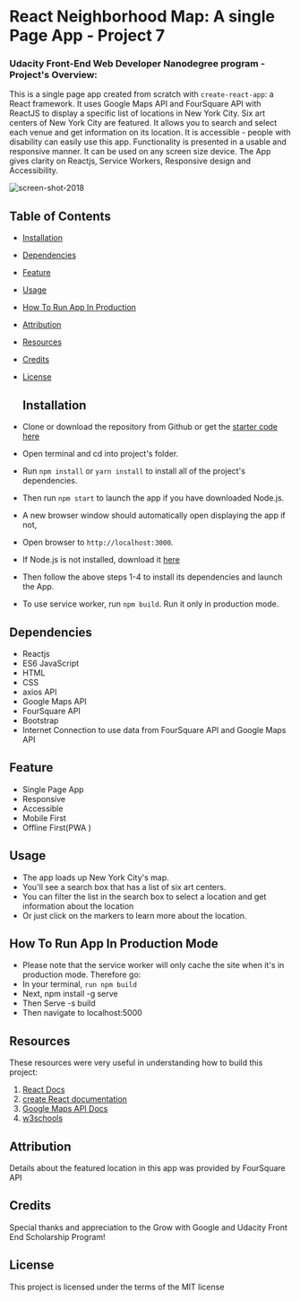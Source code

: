 # React Neighborhood Map: A single Page App - Project 7


### Udacity Front-End Web Developer Nanodegree program - Project's Overview:

This is a single page app created from scratch with `create-react-app`: a React framework. It uses Google Maps API and FourSquare API with ReactJS to display a specific list of locations in New York City.  Six art centers of New York City are featured. It allows you to search and select each venue and get information on its location.  It is accessible - people with disability can easily use this app. Functionality is presented in a usable and responsive manner. It can be used on any screen size device.  The App gives clarity on Reactjs, Service Workers, Responsive design and Accessibility.

![screen-shot-2018](https://user-images.githubusercontent.com/14208716/46741159-6e14e000-cc72-11e8-8db4-267ccb4a40f9.jpg) 
 


## Table of Contents

* [Installation](#installation)
* [Dependencies](#dependencies)
* [Feature](#feature)
* [Usage](#usage)
* [How To Run App In Production](#how-to-run-app-in-production)
* [Attribution](#attribution)
* [Resources](#resources)
* [Credits](#credits)
* [License](#license)
  


  ## Installation
  
* Clone or download the repository from Github or get the 
  [starter code here](https://github.com/Cynth42/udacity-fend-neighborhood-map)
* Open terminal and cd into project's folder.
* Run `npm install`  or `yarn install` to install all of the project's dependencies.
* Then run `npm start` to launch the app if you have downloaded Node.js. 
* A new browser window should automatically open displaying the app if not, 
* Open browser to `http://localhost:3000`.
* If Node.js is not installed, download it [here](https://nodejs.org/en/download/)
* Then follow the above steps 1-4 to install its dependencies and launch the App.
* To use service worker, run `npm build`. Run it only in production mode.


## Dependencies

* Reactjs
* ES6 JavaScript
* HTML
* CSS
* axios API
* Google Maps API
* FourSquare API
* Bootstrap
* Internet Connection to use data from FourSquare API and Google Maps API


## Feature

* Single Page App
* Responsive
* Accessible
* Mobile First
* Offline First(PWA )


## Usage

* The app loads up New York City's map.
* You'll see a search box that has a list of six art centers.
* You can filter the list in the search box to select a location and get information about the location
* Or just click on the markers to learn more about the location.


## How To Run App In Production Mode

* Please note that the service worker will only cache the site 
  when it's in production mode. Therefore go:
* In your terminal, `run npm build`
* Next, npm install -g serve
* Then Serve -s build
* Then navigate to localhost:5000



  
## Resources

These resources were very useful in understanding how to build this project:
1. [React Docs](https://reactjs.org/)
2. [create React documentation](https://github.com/facebookincubator/create-react-app)
3. [Google Maps API Docs](https://developers.google.com/maps/documentation/javascript/adding-a-google-map)
4. [w3schools](https://www.w3schools.com)


## Attribution
 Details about the featured location in this app was provided by FourSquare API


## Credits

 Special thanks and appreciation to the Grow with Google and Udacity Front End Scholarship Program!


## License

 This project is licensed under the terms of the MIT license


